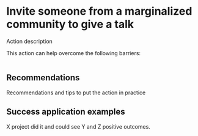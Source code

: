 # Invite someone from a marginalized community to give a talk

Action description

This action can help overcome the following barriers: 

```{tags} power imbalance
```

## Recommendations

Recommendations and tips to put the action in practice

## Success application examples

X project did it and could see Y and Z positive outcomes.
